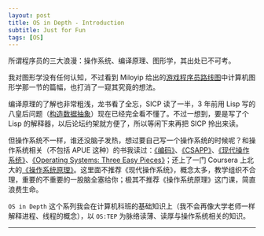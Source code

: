 ```yaml
---
layout: post
title: OS in Depth - Introduction
subtitle: Just for Fun
tags: [OS]
---
```


所谓程序员的三大浪漫：操作系统、编译原理、图形学，其出处已不可考。

我对图形学没有任何认知，不过看到 Miloyip 给出的[游戏程序员路线图](https://miloyip.github.io/game-programmer/game-programmer-zh-cn.pdf)中计算机图形学那一节的篇幅，也打消了一窥其究竟的想法。

编译原理的了解也非常粗浅，龙书看了全忘，SICP 读了一半，3 年前用 Lisp 写的八皇后问题（[构造数据抽象](http://jinke.me/2015-10-21-SICP-2/)）现在已经完全看不懂了。不过一想到，要是写了个 Lisp 的解释器，以后论坛约架就方便了，所以等闲下来再把 SICP 拎出来读。

但操作系统不一样，谁还没脑子发热，想过要自己写一个操作系统的时候呢？和操作系统相关（不包括 APUE 这种）的书我读过：[《编码》](https://book.douban.com/subject/4822685/)、[《CSAPP》](https://book.douban.com/subject/26912767/)、[《现代操作系统》](https://book.douban.com/subject/3852290/)、[《Operating Systems: Three Easy Pieces》](http://pages.cs.wisc.edu/~remzi/OSTEP/)；还上了一门 Coursera 上北大的[《操作系统原理》](https://www.coursera.org/learn/os-pku)。这里面不推荐《现代操作系统》，概念太多，教学组织不合理，重要的不重要的一股脑全塞给你；极其不推荐《操作系统原理》这门课，简直浪费生命。

`OS in Depth` 这个系列我会在计算机科班的基础知识上（我不会再像大学老师一样解释进程、线程的概念），以 `OS:TEP` 为脉络读薄、读厚与操作系统相关的知识。

---

